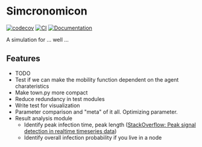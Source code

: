 # Simcronomicon

[![codecov](https://codecov.io/gh/warisa-r/simcronomicon/graph/badge.svg?token=S13D4OWJ39)](https://codecov.io/gh/warisa-r/simcronomicon)
[![CI](https://github.com/warisa-r/simcronomicon/actions/workflows/ci.yml/badge.svg)](https://github.com/warisa-r/simcronomicon/actions/workflows/ci.yml)
[![Documentation](https://img.shields.io/badge/docs-GitHub%20Pages-blue)](https://<your-username>.github.io/simcronomicon/)

A simulation for ... well ...

## Features

- TODO
- Test if we can make the mobility function dependent on the agent charateristics
- Make town.py more compact
- Reduce redundancy in test modules
- Write test for visualization
- Parameter comparison and "meta" of it all. Optimizing parameter.
- Result analysis module 
    - Identify peak infection time, peak length ([StackOverflow: Peak signal detection in realtime timeseries data](https://stackoverflow.com/questions/22583391/peak-signal-detection-in-realtime-timeseries-data))
    - Identify overall infection probability if you live in a node